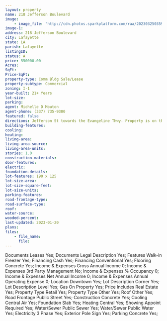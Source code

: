 ```yaml
---
layout: property
name: 218 Jefferson Boulevard 
image:
    - image_file: "http://cdn.photos.sparkplatform.com/raa/20230325035935143090000000.jpg"
image-1:
address: 218 Jefferson Boulevard
city: Lafayette
state: LA
parish: Lafayette
listingID: 
status: A
price: 550000.00
Acres: 
SqFt: 
Price-SqFt: 
property-type: Comm Bldg Sale/Lease
property-subtype: Commercial
zoning: I-1
year-built: 21+ Years
lot-size: 
parking: 
agent: Michelle D Mouton
agent-phone: (337) 735-9300
featured: false
directions: Jefferson St towards the Evangeline Thwy. Property is on the corner of Jefferson Blvd and the Evangeline Thwy ( Hwy 90 ).
building-features: 
cooling: 
heating: 
living-area: 
living-area-source: 
living-area-units: 
stories: 1.0
construction-materials: 
door-features: 
electric: 
foundation-details: 
lot-features: 190 x 125
lot-size-area: 
lot-size-square-feet: 
lot-size-units: 
parking-features: 
road-frontage-type: 
road-surface-type: 
roof: 
water-source: 
wooded-percent: 
last-updated: 2023-01-20
plans: 
files:
    - file_name:
      file:
---
```

Documents	Leases	Yes;
Documents	Legal Description	Yes;
Features	Walk-in Freezer	Yes;
Financing	Cash	Yes;
Financing	Conventional	Yes;
Flooring	Concrete	Yes;
Income & Expenses	Gross Annual Income	0;
Income & Expenses	3rd Party Management	No;
Income & Expenses	% Occupancy	0;
Income & Expenses	Net Annual Income	0;
Income & Expenses	Annual Operating Expense	0;
Location	Downtown	Yes;
Lot Description	Corner	Yes;
Lot Description	Level	Yes;
Gas	On Property	Yes;
Price Includes	Real Estate	Yes;
Property Type	Retail	Yes;
Property Type	Other	Yes;
Roof	Other	Yes;
Road Frontage	Public Street	Yes;
Construction	Concrete	Yes;
Cooling	Central Air	Yes;
Foundation	Slab	Yes;
Heating	Central	Yes;
Showing	Appoint Required	Yes;
Water/Sewer	Public Sewer	Yes;
Water/Sewer	Public Water	Yes;
Electricity	3 Phase	Yes;
Exterior	Pole Sign	Yes;
Parking	Concrete	Yes;

